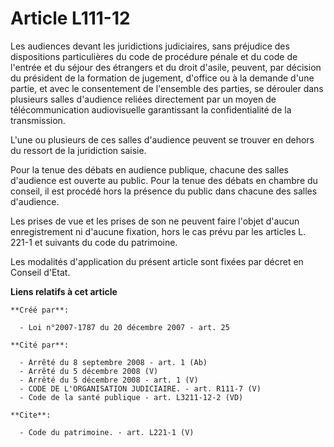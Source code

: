 # Article L111-12

Les audiences devant les juridictions judiciaires, sans préjudice des dispositions particulières du code de procédure pénale
et du code de l'entrée et du séjour des étrangers et du droit d'asile, peuvent, par décision du président de la formation de
jugement, d'office ou à la demande d'une partie, et avec le consentement de l'ensemble des parties, se dérouler dans
plusieurs salles d'audience reliées directement par un moyen de télécommunication audiovisuelle garantissant la
confidentialité de la transmission.

L'une ou plusieurs de ces salles d'audience peuvent se trouver en dehors du ressort de la juridiction saisie. 

Pour la tenue des débats en audience publique, chacune des salles d'audience est ouverte au public. Pour la tenue des débats
en chambre du conseil, il est procédé hors la présence du public dans chacune des salles d'audience. 

Les prises de vue et les prises de son ne peuvent faire l'objet d'aucun enregistrement ni d'aucune fixation, hors le cas
prévu par les articles L. 221-1 et suivants du code du patrimoine. 

Les modalités d'application du présent article sont fixées par décret en Conseil d'Etat.

**Liens relatifs à cet article**

	**Créé par**:

	  - Loi n°2007-1787 du 20 décembre 2007 - art. 25

	**Cité par**:

	  - Arrêté du 8 septembre 2008 - art. 1 (Ab)
	  - Arrêté du 5 décembre 2008 (V)
	  - Arrêté du 5 décembre 2008 - art. 1 (V)
	  - CODE DE L'ORGANISATION JUDICIAIRE. - art. R111-7 (V)
	  - Code de la santé publique - art. L3211-12-2 (VD)

	**Cite**:

	  - Code du patrimoine. - art. L221-1 (V)
